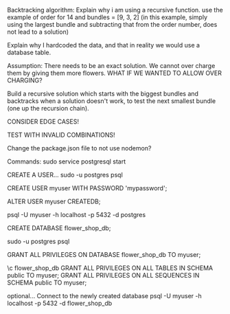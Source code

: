 Backtracking algorithm: Explain why i am using a recursive function. use the example of order for 14 and bundles = [9, 3, 2] (in this example, simply using the largest bundle and subtracting that from the order number, does not lead to a solution)

Explain why I hardcoded the data, and that in reality we would use a database table.

Assumption: There needs to be an exact solution. We cannot over charge them by giving them more flowers. WHAT IF WE WANTED TO ALLOW OVER CHARGING?


Build a recursive solution which starts with the biggest bundles and backtracks when a solution doesn't work, to test the next smallest bundle (one up the recursion chain).

CONSIDER EDGE CASES!

TEST WITH INVALID COMBINATIONS!

Change the package.json file to not use nodemon?



Commands:
sudo service postgresql start

CREATE A USER...
sudo -u postgres psql

CREATE USER myuser WITH PASSWORD 'mypassword';

ALTER USER myuser CREATEDB;

psql -U myuser -h localhost -p 5432 -d postgres

CREATE DATABASE flower_shop_db;

sudo -u postgres psql

GRANT ALL PRIVILEGES ON DATABASE flower_shop_db TO myuser;

\c flower_shop_db
GRANT ALL PRIVILEGES ON ALL TABLES IN SCHEMA public TO myuser;
GRANT ALL PRIVILEGES ON ALL SEQUENCES IN SCHEMA public TO myuser;


optional... Connect to the newly created database
psql -U myuser -h localhost -p 5432 -d flower_shop_db


